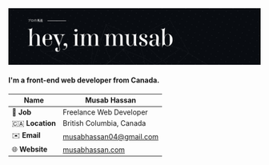 <a href="https://musabhassan.com">
<img src="./images/banner (small).jpg" alt="About Musab Hassan">
</a>
<br>

#### I'm a front-end web developer from Canada.

| Name | Musab Hassan |
| ---- | ------------ |
| 💼 **Job** | Freelance Web Developer |
| 🇨🇦 **Location** | British Columbia, Canada |
| ✉️ **Email** | [musabhassan04@gmail.com](mailto:musabhassan04@gmail.com) |
| 🌐 **Website** | [musabhassan.com](https://musabhassan.com) |
